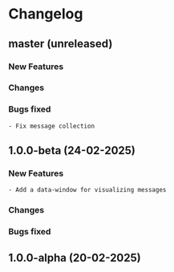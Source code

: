 # Changelog

## master (unreleased)
	
### New Features
            
### Changes
     
### Bugs fixed
    
    - Fix message collection

## 1.0.0-beta (24-02-2025)
	
### New Features
        
    - Add a data-window for visualizing messages
    
### Changes
     
### Bugs fixed

## 1.0.0-alpha (20-02-2025)

